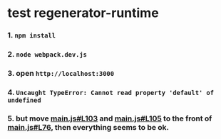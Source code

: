 # test regenerator-runtime

### 1. `npm install`

### 2. `node webpack.dev.js`

### 3. open `http://localhost:3000`

### 4. `Uncaught TypeError: Cannot read property 'default' of undefined`

### 5. but move [main.js#L103](./target/main.js#L103) and [main.js#L105](./target/main.js#L105) to the front of [main.js#L76](./target/main.js#L76), then everything seems to be ok.